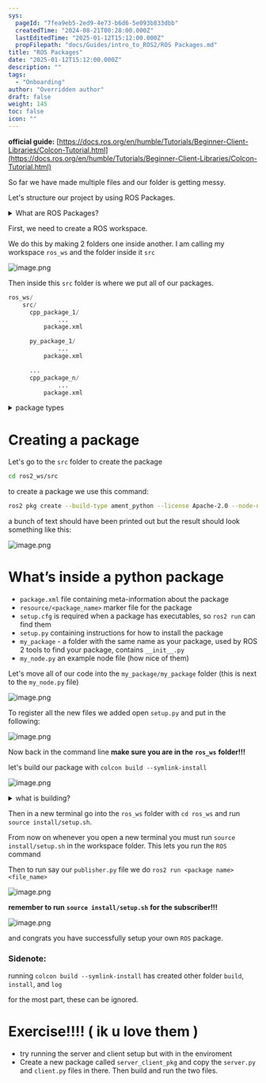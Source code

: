 ```yaml
---
sys:
  pageId: "7fea9eb5-2ed9-4e73-b6d6-5e093b833dbb"
  createdTime: "2024-08-21T00:28:00.000Z"
  lastEditedTime: "2025-01-12T15:12:00.000Z"
  propFilepath: "docs/Guides/intro_to_ROS2/ROS Packages.md"
title: "ROS Packages"
date: "2025-01-12T15:12:00.000Z"
description: ""
tags:
  - "Onboarding"
author: "Overridden author"
draft: false
weight: 145
toc: false
icon: ""
---
```


**official guide:** [https://docs.ros.org/en/humble/Tutorials/Beginner-Client-Libraries/Colcon-Tutorial.html](https://docs.ros.org/en/humble/Tutorials/Beginner-Client-Libraries/Colcon-Tutorial.html)

So far we have made multiple files and our folder is getting messy.

Let's structure our project by using ROS Packages.

<details>

<summary>What are ROS Packages?</summary>

ROS Packages are, as the name implies, packages of code that are highly sharable between ROS developers.

They consist of a folder, `package.xml` file, and source code

```python
      cpp_package_1/
		      ... imagine much code files here ..
          package.xml
```

</details>

First, we need to create a ROS workspace.

We do this by making 2 folders one inside another. I am calling my workspace `ros_ws` and the folder inside it `src`

![image.png](https://prod-files-secure.s3.us-west-2.amazonaws.com/d518164a-d88e-44d1-a4ee-3adb3bd8bce0/70706947-fd18-4537-a67b-e12946812d31/image.png?X-Amz-Algorithm=AWS4-HMAC-SHA256&X-Amz-Content-Sha256=UNSIGNED-PAYLOAD&X-Amz-Credential=ASIAZI2LB466UWDZ6KKY%2F20250614%2Fus-west-2%2Fs3%2Faws4_request&X-Amz-Date=20250614T061127Z&X-Amz-Expires=3600&X-Amz-Security-Token=IQoJb3JpZ2luX2VjED4aCXVzLXdlc3QtMiJHMEUCIQDdVKe4OgsI838dsBfp40VldJnSXIOYS4AtrEO%2BcpsX3AIgQsVTFHM93ezDLJJ8QGjQYRdvtmCGXbsa48iP4rL8pj8q%2FwMIJxAAGgw2Mzc0MjMxODM4MDUiDM5Azuwuorg5bLIKESrcA3arZ1Shdl3jJqW0Ha%2FzhnESDU2PzVW0KJS9MCZlW8ypLkVjUQUR8sV6MWN8znFYKv9TiK5qR88Aj%2FqIO2v7Qmxx89o2XD6RCDkdVqpZMry9YcTC%2Fy2X0iZBlpH%2B%2BCEhSAyqr3z9o1XcGDkTFx5Y%2BJng6kYAaPhKq6PyRJu9n4t0gOBB879mCFIauqb254P283LE1Q8ShE3bXGK%2BW2%2BnI%2Fxmoq25Ctd%2Frk0zQL%2BlaDhherq9Tyy9SdM%2BT5E27hteMF7EyCdXJVE46kvJHoeWQE9sVxKPM16mEOjr2C4nuKANuvPvyK%2FVWjopIiPj5%2FD5a%2FVpfbaGEp2p3L0AdonDUEhwqFlUw0IuGuTc6wytMqfVHQaFtPGuvRjYElFeEPcHgKcwdEJve4oPK6ukMAWvxT32i5XFVfCT%2FGz67t022NUVTOONp4cOc1hCmmmIBDiaA9k3%2FDA%2FTyDhxXGoY3rsAbG5%2F76ZEIfB7UhC95SHLDBRDwwSflcIremgMwpCA9Vsm0BJEdcEAj9vQwqGH4bFhIHy5OuR3TE9kyd89hkblwzjyGabI36HlMCVuNE3iGlg4X%2F5NSX4Ux59yxChqlyENZFyr26jhDcFcm0pFqny35J1T7XbK2zyYQi4wCusMM%2BUtMIGOqUBH0FcsT8gCollSrNLKTfp3Y7On%2F3xFRwWLHitkArgEN512pMPkOb7RO9pnPLn3dAZz9CJT7k4tC%2BgdSDPs%2BLmrYKGGDmTDwvhBiyLgYd9k9DraL2Eg6oA1vrrrQPWOZOcYdTGmlC9OfP6dCj2gy57OTKemEbiQ1zm0fb1ipbmQpdhvkccJs4vKAjwFMrm6G8UxkTh2BUmnidZxIcDfqrxCaL6CptL&X-Amz-Signature=43cf2404fb4179575aa560a185b060afe982903afc6d652c5b5ca3a00eb2cb61&X-Amz-SignedHeaders=host&x-amz-checksum-mode=ENABLED&x-id=GetObject)

Then inside this `src` folder is where we put all of our packages.

```python
ros_ws/
    src/
      cpp_package_1/
		      ...
          package.xml

      py_package_1/
		      ...
          package.xml

      ...
      cpp_package_n/
		      ...
          package.xml

```

<details>

<summary>package types</summary>

packages can be either `C++` or python.

the intern file structure is different for each but for this guide we will stick to creating python packages

</details>

# Creating a package

Let's go to the `src` folder to create the package

```bash
cd ros2_ws/src
```

to create a package we use this command:

```bash
ros2 pkg create --build-type ament_python --license Apache-2.0 --node-name my_node my_package
```

a bunch of text should have been printed out but the result should look something like this:

![image.png](https://prod-files-secure.s3.us-west-2.amazonaws.com/d518164a-d88e-44d1-a4ee-3adb3bd8bce0/e6cf1e3f-8512-4a3e-b131-079f800bf3e8/image.png?X-Amz-Algorithm=AWS4-HMAC-SHA256&X-Amz-Content-Sha256=UNSIGNED-PAYLOAD&X-Amz-Credential=ASIAZI2LB466UWDZ6KKY%2F20250614%2Fus-west-2%2Fs3%2Faws4_request&X-Amz-Date=20250614T061127Z&X-Amz-Expires=3600&X-Amz-Security-Token=IQoJb3JpZ2luX2VjED4aCXVzLXdlc3QtMiJHMEUCIQDdVKe4OgsI838dsBfp40VldJnSXIOYS4AtrEO%2BcpsX3AIgQsVTFHM93ezDLJJ8QGjQYRdvtmCGXbsa48iP4rL8pj8q%2FwMIJxAAGgw2Mzc0MjMxODM4MDUiDM5Azuwuorg5bLIKESrcA3arZ1Shdl3jJqW0Ha%2FzhnESDU2PzVW0KJS9MCZlW8ypLkVjUQUR8sV6MWN8znFYKv9TiK5qR88Aj%2FqIO2v7Qmxx89o2XD6RCDkdVqpZMry9YcTC%2Fy2X0iZBlpH%2B%2BCEhSAyqr3z9o1XcGDkTFx5Y%2BJng6kYAaPhKq6PyRJu9n4t0gOBB879mCFIauqb254P283LE1Q8ShE3bXGK%2BW2%2BnI%2Fxmoq25Ctd%2Frk0zQL%2BlaDhherq9Tyy9SdM%2BT5E27hteMF7EyCdXJVE46kvJHoeWQE9sVxKPM16mEOjr2C4nuKANuvPvyK%2FVWjopIiPj5%2FD5a%2FVpfbaGEp2p3L0AdonDUEhwqFlUw0IuGuTc6wytMqfVHQaFtPGuvRjYElFeEPcHgKcwdEJve4oPK6ukMAWvxT32i5XFVfCT%2FGz67t022NUVTOONp4cOc1hCmmmIBDiaA9k3%2FDA%2FTyDhxXGoY3rsAbG5%2F76ZEIfB7UhC95SHLDBRDwwSflcIremgMwpCA9Vsm0BJEdcEAj9vQwqGH4bFhIHy5OuR3TE9kyd89hkblwzjyGabI36HlMCVuNE3iGlg4X%2F5NSX4Ux59yxChqlyENZFyr26jhDcFcm0pFqny35J1T7XbK2zyYQi4wCusMM%2BUtMIGOqUBH0FcsT8gCollSrNLKTfp3Y7On%2F3xFRwWLHitkArgEN512pMPkOb7RO9pnPLn3dAZz9CJT7k4tC%2BgdSDPs%2BLmrYKGGDmTDwvhBiyLgYd9k9DraL2Eg6oA1vrrrQPWOZOcYdTGmlC9OfP6dCj2gy57OTKemEbiQ1zm0fb1ipbmQpdhvkccJs4vKAjwFMrm6G8UxkTh2BUmnidZxIcDfqrxCaL6CptL&X-Amz-Signature=0c05631d90fc9836c26667f4af0c9325fc324dff1fc0dbf55cf3d9d4579e6212&X-Amz-SignedHeaders=host&x-amz-checksum-mode=ENABLED&x-id=GetObject)

# What’s inside a python package

- `package.xml` file containing meta-information about the package
- `resource/<package_name>` marker file for the package
- `setup.cfg` is required when a package has executables, so `ros2 run` can find them
- `setup.py` containing instructions for how to install the package
- `my_package` - a folder with the same name as your package, used by ROS 2 tools to find your package, contains `__init__.py`
- `my_node.py` an example node file (how nice of them)

Let's move all of our code into the `my_package/my_package` folder (this is next to the `my_node.py` file)

![image.png](https://prod-files-secure.s3.us-west-2.amazonaws.com/d518164a-d88e-44d1-a4ee-3adb3bd8bce0/9ce58f11-0da9-4d3e-b86d-506a9685d378/image.png?X-Amz-Algorithm=AWS4-HMAC-SHA256&X-Amz-Content-Sha256=UNSIGNED-PAYLOAD&X-Amz-Credential=ASIAZI2LB466UWDZ6KKY%2F20250614%2Fus-west-2%2Fs3%2Faws4_request&X-Amz-Date=20250614T061127Z&X-Amz-Expires=3600&X-Amz-Security-Token=IQoJb3JpZ2luX2VjED4aCXVzLXdlc3QtMiJHMEUCIQDdVKe4OgsI838dsBfp40VldJnSXIOYS4AtrEO%2BcpsX3AIgQsVTFHM93ezDLJJ8QGjQYRdvtmCGXbsa48iP4rL8pj8q%2FwMIJxAAGgw2Mzc0MjMxODM4MDUiDM5Azuwuorg5bLIKESrcA3arZ1Shdl3jJqW0Ha%2FzhnESDU2PzVW0KJS9MCZlW8ypLkVjUQUR8sV6MWN8znFYKv9TiK5qR88Aj%2FqIO2v7Qmxx89o2XD6RCDkdVqpZMry9YcTC%2Fy2X0iZBlpH%2B%2BCEhSAyqr3z9o1XcGDkTFx5Y%2BJng6kYAaPhKq6PyRJu9n4t0gOBB879mCFIauqb254P283LE1Q8ShE3bXGK%2BW2%2BnI%2Fxmoq25Ctd%2Frk0zQL%2BlaDhherq9Tyy9SdM%2BT5E27hteMF7EyCdXJVE46kvJHoeWQE9sVxKPM16mEOjr2C4nuKANuvPvyK%2FVWjopIiPj5%2FD5a%2FVpfbaGEp2p3L0AdonDUEhwqFlUw0IuGuTc6wytMqfVHQaFtPGuvRjYElFeEPcHgKcwdEJve4oPK6ukMAWvxT32i5XFVfCT%2FGz67t022NUVTOONp4cOc1hCmmmIBDiaA9k3%2FDA%2FTyDhxXGoY3rsAbG5%2F76ZEIfB7UhC95SHLDBRDwwSflcIremgMwpCA9Vsm0BJEdcEAj9vQwqGH4bFhIHy5OuR3TE9kyd89hkblwzjyGabI36HlMCVuNE3iGlg4X%2F5NSX4Ux59yxChqlyENZFyr26jhDcFcm0pFqny35J1T7XbK2zyYQi4wCusMM%2BUtMIGOqUBH0FcsT8gCollSrNLKTfp3Y7On%2F3xFRwWLHitkArgEN512pMPkOb7RO9pnPLn3dAZz9CJT7k4tC%2BgdSDPs%2BLmrYKGGDmTDwvhBiyLgYd9k9DraL2Eg6oA1vrrrQPWOZOcYdTGmlC9OfP6dCj2gy57OTKemEbiQ1zm0fb1ipbmQpdhvkccJs4vKAjwFMrm6G8UxkTh2BUmnidZxIcDfqrxCaL6CptL&X-Amz-Signature=1b13f67dad0e325a0af7653b2bd46d8d329367e0ed3dc939defc59e9e5d7930b&X-Amz-SignedHeaders=host&x-amz-checksum-mode=ENABLED&x-id=GetObject)

To register all the new files we added open `setup.py` and put in the following:

![image.png](https://prod-files-secure.s3.us-west-2.amazonaws.com/d518164a-d88e-44d1-a4ee-3adb3bd8bce0/1cd7c262-4cae-4496-9d75-c178537d24a2/image.png?X-Amz-Algorithm=AWS4-HMAC-SHA256&X-Amz-Content-Sha256=UNSIGNED-PAYLOAD&X-Amz-Credential=ASIAZI2LB466UWDZ6KKY%2F20250614%2Fus-west-2%2Fs3%2Faws4_request&X-Amz-Date=20250614T061127Z&X-Amz-Expires=3600&X-Amz-Security-Token=IQoJb3JpZ2luX2VjED4aCXVzLXdlc3QtMiJHMEUCIQDdVKe4OgsI838dsBfp40VldJnSXIOYS4AtrEO%2BcpsX3AIgQsVTFHM93ezDLJJ8QGjQYRdvtmCGXbsa48iP4rL8pj8q%2FwMIJxAAGgw2Mzc0MjMxODM4MDUiDM5Azuwuorg5bLIKESrcA3arZ1Shdl3jJqW0Ha%2FzhnESDU2PzVW0KJS9MCZlW8ypLkVjUQUR8sV6MWN8znFYKv9TiK5qR88Aj%2FqIO2v7Qmxx89o2XD6RCDkdVqpZMry9YcTC%2Fy2X0iZBlpH%2B%2BCEhSAyqr3z9o1XcGDkTFx5Y%2BJng6kYAaPhKq6PyRJu9n4t0gOBB879mCFIauqb254P283LE1Q8ShE3bXGK%2BW2%2BnI%2Fxmoq25Ctd%2Frk0zQL%2BlaDhherq9Tyy9SdM%2BT5E27hteMF7EyCdXJVE46kvJHoeWQE9sVxKPM16mEOjr2C4nuKANuvPvyK%2FVWjopIiPj5%2FD5a%2FVpfbaGEp2p3L0AdonDUEhwqFlUw0IuGuTc6wytMqfVHQaFtPGuvRjYElFeEPcHgKcwdEJve4oPK6ukMAWvxT32i5XFVfCT%2FGz67t022NUVTOONp4cOc1hCmmmIBDiaA9k3%2FDA%2FTyDhxXGoY3rsAbG5%2F76ZEIfB7UhC95SHLDBRDwwSflcIremgMwpCA9Vsm0BJEdcEAj9vQwqGH4bFhIHy5OuR3TE9kyd89hkblwzjyGabI36HlMCVuNE3iGlg4X%2F5NSX4Ux59yxChqlyENZFyr26jhDcFcm0pFqny35J1T7XbK2zyYQi4wCusMM%2BUtMIGOqUBH0FcsT8gCollSrNLKTfp3Y7On%2F3xFRwWLHitkArgEN512pMPkOb7RO9pnPLn3dAZz9CJT7k4tC%2BgdSDPs%2BLmrYKGGDmTDwvhBiyLgYd9k9DraL2Eg6oA1vrrrQPWOZOcYdTGmlC9OfP6dCj2gy57OTKemEbiQ1zm0fb1ipbmQpdhvkccJs4vKAjwFMrm6G8UxkTh2BUmnidZxIcDfqrxCaL6CptL&X-Amz-Signature=7e41554ab12e83d98ee38a446e01688e3ade027eaf159ac2ee8bd2753bd223d1&X-Amz-SignedHeaders=host&x-amz-checksum-mode=ENABLED&x-id=GetObject)

Now back in the command line **make sure you are in the** **`ros_ws`** **folder!!!**

let's build our package with `colcon build --symlink-install`

![image.png](https://prod-files-secure.s3.us-west-2.amazonaws.com/d518164a-d88e-44d1-a4ee-3adb3bd8bce0/2f2a0d27-b173-48fd-b189-5f5c0ce65619/image.png?X-Amz-Algorithm=AWS4-HMAC-SHA256&X-Amz-Content-Sha256=UNSIGNED-PAYLOAD&X-Amz-Credential=ASIAZI2LB466UWDZ6KKY%2F20250614%2Fus-west-2%2Fs3%2Faws4_request&X-Amz-Date=20250614T061127Z&X-Amz-Expires=3600&X-Amz-Security-Token=IQoJb3JpZ2luX2VjED4aCXVzLXdlc3QtMiJHMEUCIQDdVKe4OgsI838dsBfp40VldJnSXIOYS4AtrEO%2BcpsX3AIgQsVTFHM93ezDLJJ8QGjQYRdvtmCGXbsa48iP4rL8pj8q%2FwMIJxAAGgw2Mzc0MjMxODM4MDUiDM5Azuwuorg5bLIKESrcA3arZ1Shdl3jJqW0Ha%2FzhnESDU2PzVW0KJS9MCZlW8ypLkVjUQUR8sV6MWN8znFYKv9TiK5qR88Aj%2FqIO2v7Qmxx89o2XD6RCDkdVqpZMry9YcTC%2Fy2X0iZBlpH%2B%2BCEhSAyqr3z9o1XcGDkTFx5Y%2BJng6kYAaPhKq6PyRJu9n4t0gOBB879mCFIauqb254P283LE1Q8ShE3bXGK%2BW2%2BnI%2Fxmoq25Ctd%2Frk0zQL%2BlaDhherq9Tyy9SdM%2BT5E27hteMF7EyCdXJVE46kvJHoeWQE9sVxKPM16mEOjr2C4nuKANuvPvyK%2FVWjopIiPj5%2FD5a%2FVpfbaGEp2p3L0AdonDUEhwqFlUw0IuGuTc6wytMqfVHQaFtPGuvRjYElFeEPcHgKcwdEJve4oPK6ukMAWvxT32i5XFVfCT%2FGz67t022NUVTOONp4cOc1hCmmmIBDiaA9k3%2FDA%2FTyDhxXGoY3rsAbG5%2F76ZEIfB7UhC95SHLDBRDwwSflcIremgMwpCA9Vsm0BJEdcEAj9vQwqGH4bFhIHy5OuR3TE9kyd89hkblwzjyGabI36HlMCVuNE3iGlg4X%2F5NSX4Ux59yxChqlyENZFyr26jhDcFcm0pFqny35J1T7XbK2zyYQi4wCusMM%2BUtMIGOqUBH0FcsT8gCollSrNLKTfp3Y7On%2F3xFRwWLHitkArgEN512pMPkOb7RO9pnPLn3dAZz9CJT7k4tC%2BgdSDPs%2BLmrYKGGDmTDwvhBiyLgYd9k9DraL2Eg6oA1vrrrQPWOZOcYdTGmlC9OfP6dCj2gy57OTKemEbiQ1zm0fb1ipbmQpdhvkccJs4vKAjwFMrm6G8UxkTh2BUmnidZxIcDfqrxCaL6CptL&X-Amz-Signature=d803c6d05fd863eadc6afb8105e273b382a25327dd25c4d0f647b64686ee3652&X-Amz-SignedHeaders=host&x-amz-checksum-mode=ENABLED&x-id=GetObject)

<details>

<summary>what is building?</summary>

if you are a CS major at Rose-Hulman you will learn the answer to this in CSSE132

but TLDR; is it combines all the code files into one program that can be run easily 

</details>

Then in a new terminal go into the `ros_ws` folder with `cd ros_ws` and run `source install/setup.sh`. 

From now on whenever you open a new terminal you must run `source install/setup.sh` in the workspace folder. This lets you run the `ROS` command

Then to run say our `publisher.py` file we do `ros2 run <package name> <file_name>`

![image.png](https://prod-files-secure.s3.us-west-2.amazonaws.com/d518164a-d88e-44d1-a4ee-3adb3bd8bce0/4f4b1219-3a44-4632-aa0a-ce3471699f59/image.png?X-Amz-Algorithm=AWS4-HMAC-SHA256&X-Amz-Content-Sha256=UNSIGNED-PAYLOAD&X-Amz-Credential=ASIAZI2LB466UWDZ6KKY%2F20250614%2Fus-west-2%2Fs3%2Faws4_request&X-Amz-Date=20250614T061127Z&X-Amz-Expires=3600&X-Amz-Security-Token=IQoJb3JpZ2luX2VjED4aCXVzLXdlc3QtMiJHMEUCIQDdVKe4OgsI838dsBfp40VldJnSXIOYS4AtrEO%2BcpsX3AIgQsVTFHM93ezDLJJ8QGjQYRdvtmCGXbsa48iP4rL8pj8q%2FwMIJxAAGgw2Mzc0MjMxODM4MDUiDM5Azuwuorg5bLIKESrcA3arZ1Shdl3jJqW0Ha%2FzhnESDU2PzVW0KJS9MCZlW8ypLkVjUQUR8sV6MWN8znFYKv9TiK5qR88Aj%2FqIO2v7Qmxx89o2XD6RCDkdVqpZMry9YcTC%2Fy2X0iZBlpH%2B%2BCEhSAyqr3z9o1XcGDkTFx5Y%2BJng6kYAaPhKq6PyRJu9n4t0gOBB879mCFIauqb254P283LE1Q8ShE3bXGK%2BW2%2BnI%2Fxmoq25Ctd%2Frk0zQL%2BlaDhherq9Tyy9SdM%2BT5E27hteMF7EyCdXJVE46kvJHoeWQE9sVxKPM16mEOjr2C4nuKANuvPvyK%2FVWjopIiPj5%2FD5a%2FVpfbaGEp2p3L0AdonDUEhwqFlUw0IuGuTc6wytMqfVHQaFtPGuvRjYElFeEPcHgKcwdEJve4oPK6ukMAWvxT32i5XFVfCT%2FGz67t022NUVTOONp4cOc1hCmmmIBDiaA9k3%2FDA%2FTyDhxXGoY3rsAbG5%2F76ZEIfB7UhC95SHLDBRDwwSflcIremgMwpCA9Vsm0BJEdcEAj9vQwqGH4bFhIHy5OuR3TE9kyd89hkblwzjyGabI36HlMCVuNE3iGlg4X%2F5NSX4Ux59yxChqlyENZFyr26jhDcFcm0pFqny35J1T7XbK2zyYQi4wCusMM%2BUtMIGOqUBH0FcsT8gCollSrNLKTfp3Y7On%2F3xFRwWLHitkArgEN512pMPkOb7RO9pnPLn3dAZz9CJT7k4tC%2BgdSDPs%2BLmrYKGGDmTDwvhBiyLgYd9k9DraL2Eg6oA1vrrrQPWOZOcYdTGmlC9OfP6dCj2gy57OTKemEbiQ1zm0fb1ipbmQpdhvkccJs4vKAjwFMrm6G8UxkTh2BUmnidZxIcDfqrxCaL6CptL&X-Amz-Signature=1abae68c62a152a18d09aca6670c7db98b4cb0ec0e7d64b8f5f46eafe08d6b27&X-Amz-SignedHeaders=host&x-amz-checksum-mode=ENABLED&x-id=GetObject)

**remember to run** **`source install/setup.sh`** **for the subscriber!!!**

![image.png](https://prod-files-secure.s3.us-west-2.amazonaws.com/d518164a-d88e-44d1-a4ee-3adb3bd8bce0/02121119-dad4-49ec-8356-c956108b4243/image.png?X-Amz-Algorithm=AWS4-HMAC-SHA256&X-Amz-Content-Sha256=UNSIGNED-PAYLOAD&X-Amz-Credential=ASIAZI2LB466UWDZ6KKY%2F20250614%2Fus-west-2%2Fs3%2Faws4_request&X-Amz-Date=20250614T061127Z&X-Amz-Expires=3600&X-Amz-Security-Token=IQoJb3JpZ2luX2VjED4aCXVzLXdlc3QtMiJHMEUCIQDdVKe4OgsI838dsBfp40VldJnSXIOYS4AtrEO%2BcpsX3AIgQsVTFHM93ezDLJJ8QGjQYRdvtmCGXbsa48iP4rL8pj8q%2FwMIJxAAGgw2Mzc0MjMxODM4MDUiDM5Azuwuorg5bLIKESrcA3arZ1Shdl3jJqW0Ha%2FzhnESDU2PzVW0KJS9MCZlW8ypLkVjUQUR8sV6MWN8znFYKv9TiK5qR88Aj%2FqIO2v7Qmxx89o2XD6RCDkdVqpZMry9YcTC%2Fy2X0iZBlpH%2B%2BCEhSAyqr3z9o1XcGDkTFx5Y%2BJng6kYAaPhKq6PyRJu9n4t0gOBB879mCFIauqb254P283LE1Q8ShE3bXGK%2BW2%2BnI%2Fxmoq25Ctd%2Frk0zQL%2BlaDhherq9Tyy9SdM%2BT5E27hteMF7EyCdXJVE46kvJHoeWQE9sVxKPM16mEOjr2C4nuKANuvPvyK%2FVWjopIiPj5%2FD5a%2FVpfbaGEp2p3L0AdonDUEhwqFlUw0IuGuTc6wytMqfVHQaFtPGuvRjYElFeEPcHgKcwdEJve4oPK6ukMAWvxT32i5XFVfCT%2FGz67t022NUVTOONp4cOc1hCmmmIBDiaA9k3%2FDA%2FTyDhxXGoY3rsAbG5%2F76ZEIfB7UhC95SHLDBRDwwSflcIremgMwpCA9Vsm0BJEdcEAj9vQwqGH4bFhIHy5OuR3TE9kyd89hkblwzjyGabI36HlMCVuNE3iGlg4X%2F5NSX4Ux59yxChqlyENZFyr26jhDcFcm0pFqny35J1T7XbK2zyYQi4wCusMM%2BUtMIGOqUBH0FcsT8gCollSrNLKTfp3Y7On%2F3xFRwWLHitkArgEN512pMPkOb7RO9pnPLn3dAZz9CJT7k4tC%2BgdSDPs%2BLmrYKGGDmTDwvhBiyLgYd9k9DraL2Eg6oA1vrrrQPWOZOcYdTGmlC9OfP6dCj2gy57OTKemEbiQ1zm0fb1ipbmQpdhvkccJs4vKAjwFMrm6G8UxkTh2BUmnidZxIcDfqrxCaL6CptL&X-Amz-Signature=b72ca5b9cdc5eed66e2364db49834ddd4cfd912c5748266e215a7b7dbf7c1522&X-Amz-SignedHeaders=host&x-amz-checksum-mode=ENABLED&x-id=GetObject)

and congrats you have successfully setup your own `ROS` package.

### Sidenote:

running `colcon build --symlink-install` has created other folder `build`, `install`, and `log`

for the most part, these can be ignored.

# Exercise!!!! ( ik u love them )

- try running the server and client setup but with in the enviroment
- Create a new package called `server_client_pkg` and copy the `server.py` and `client.py` files in there. Then build and run the two files.
